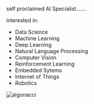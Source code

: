 self proclaimed AI Specialist.......

interested in: 
- Data Science
- Machine Learning
- Deep Learning
- Natural Language Processing
- Computer Vision
- Reinforcement Learning
- Embedded Sytems
- Internet of Things
- Robotics

<img src="https://github-readme-streak-stats.herokuapp.com/?user=algonacci&" alt="algonacci" />
